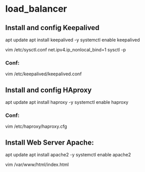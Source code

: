 # load_balancer

##  Install and config Keepalived
apt update
apt install keepalived -y
systemctl enable keepalived

vim /etc/sysctl.conf
net.ipv4.ip_nonlocal_bind=1
sysctl -p

### Conf:
vim /etc/keepalived/keepalived.conf

##  Install and config HAproxy
apt update
apt install haproxy -y
systemctl enable haproxy

### Conf:
vim /etc/haproxy/haproxy.cfg

##  Install Web Server Apache:
apt update
apt install apache2 -y
systemctl enable apache2

vim /var/www/html/index.html
